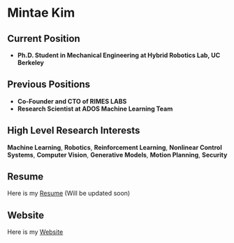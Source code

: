 # Mintae Kim

## Current Position
- **Ph.D. Student in Mechanical Engineering at Hybrid Robotics Lab, UC Berkeley**  

## Previous Positions
- **Co-Founder and CTO of RIMES LABS**  
- **Research Scientist at ADOS Machine Learning Team**

## High Level Research Interests
**Machine Learning**, **Robotics**, **Reinforcement Learning**, **Nonlinear Control Systems**, **Computer Vision**, **Generative Models**, **Motion Planning**, **Security**

## Resume
Here is my [Resume](./Resume_Mintae_Kim.pdf) (Will be updated soon)

## Website
Here is my [Website](https://sites.google.com/view/mintae-kim)
